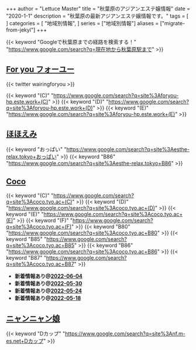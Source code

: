 +++
author = "Lettuce Master"
title = "秋葉原のアジアンエステ嬢情報"
date = "2020-1-1"
description = "秋葉原の最新アジアンエステ嬢情報です。"
tags = [
]
categories = [
    "地域別情報",
]
series = ["地域別情報"]
aliases = ["migrate-from-jekyl"]
+++

{{< keyword "Googleで秋葉原までの経路を検索する！" "https://www.google.com/search?q=現在地から秋葉原駅まで" >}}

## [For you フォーユー](http://foryou-hp.este.work/)


{{< twitter wairingforyou >}}

{{< keyword "(C)" "https://www.google.com/search?q=site%3Aforyou-hp.este.work+(C)" >}} {{< keyword "(D)" "https://www.google.com/search?q=site%3Aforyou-hp.este.work+(D)" >}} {{< keyword "(E)" "https://www.google.com/search?q=site%3Aforyou-hp.este.work+(E)" >}} 

## [ほほえみ](http://esthe-relax.tokyo/)
{{< keyword "おっぱい" "https://www.google.com/search?q=site%3Aesthe-relax.tokyo+おっぱい" >}} {{< keyword "B86" "https://www.google.com/search?q=site%3Aesthe-relax.tokyo+B86" >}} 

## [Coco](https://coco.tyo.ac/)
{{< keyword "(C)" "https://www.google.com/search?q=site%3Acoco.tyo.ac+(C)" >}} {{< keyword "(D)" "https://www.google.com/search?q=site%3Acoco.tyo.ac+(D)" >}} {{< keyword "(E)" "https://www.google.com/search?q=site%3Acoco.tyo.ac+(E)" >}} {{< keyword "(F)" "https://www.google.com/search?q=site%3Acoco.tyo.ac+(F)" >}} {{< keyword "B80" "https://www.google.com/search?q=site%3Acoco.tyo.ac+B80" >}} {{< keyword "B85" "https://www.google.com/search?q=site%3Acoco.tyo.ac+B85" >}} {{< keyword "B86" "https://www.google.com/search?q=site%3Acoco.tyo.ac+B86" >}} {{< keyword "B87" "https://www.google.com/search?q=site%3Acoco.tyo.ac+B87" >}} 

- **新着情報あり@[2022-06-04](/post/2022-06-04)**
- **新着情報あり@[2022-05-30](/post/2022-05-30)**
- **新着情報あり@[2022-05-24](/post/2022-05-24)**
- **新着情報あり@[2022-05-18](/post/2022-05-18)**
## [ニャンニャン娘](http://nf.m-es.net/)
{{< keyword "Dカップ" "https://www.google.com/search?q=site%3Anf.m-es.net+Dカップ" >}} 

